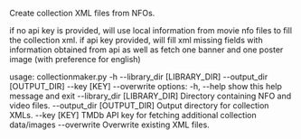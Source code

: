 Create collection XML files from NFOs.

if no api key is provided, will use local information from movie nfo files to fill the collection xml.
if api key provided, will fill xml missing fields with information obtained from api as well as fetch one banner and one poster image (with preference for english)

usage: collectionmaker.py -h --library_dir [LIBRARY_DIR] --output_dir [OUTPUT_DIR] --key [KEY] --overwrite
options:
  -h, --help                   show this help message and exit
  --library_dir [LIBRARY_DIR]  Directory containing NFO and video files.
  --output_dir [OUTPUT_DIR]    Output directory for collection XMLs.
  --key [KEY]                  TMDb API key for fetching additional collection data/images
  --overwrite                  Overwrite existing XML files.
